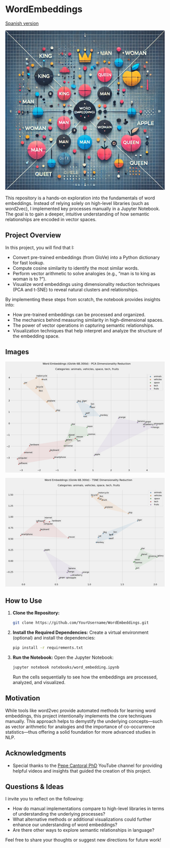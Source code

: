# WordEmbeddings

[Spanish version](README_es.md)

![alt text](img/img.webp)

This repository is a hands-on exploration into the fundamentals of word embeddings. Instead of relying solely on high-level libraries (such as word2vec), I implemented key processes manually in a Jupyter Notebook. The goal is to gain a deeper, intuitive understanding of how semantic relationships are encoded in vector spaces.

## Project Overview

In this project, you will find that I:
- Convert pre-trained embeddings (from GloVe) into a Python dictionary for fast lookup.
- Compute cosine similarity to identify the most similar words.
- Perform vector arithmetic to solve analogies (e.g., “man is to king as woman is to ?”).
- Visualize word embeddings using dimensionality reduction techniques (PCA and t-SNE) to reveal natural clusters and relationships.

By implementing these steps from scratch, the notebook provides insights into:
- How pre-trained embeddings can be processed and organized.
- The mechanics behind measuring similarity in high-dimensional spaces.
- The power of vector operations in capturing semantic relationships.
- Visualization techniques that help interpret and analyze the structure of the embedding space.

## Images

![alt text](img/1.png)

![alt text](img/2.png)

## How to Use

1. **Clone the Repository:**
   ```bash
   git clone https://github.com/YourUsername/WordEmbeddings.git
   ```
2. **Install the Required Dependencies:**
   Create a virtual environment (optional) and install the dependencies:
   ```bash
   pip install -r requirements.txt
   ```
3. **Run the Notebook:**
   Open the Jupyter Notebook:
   ```bash
   jupyter notebook notebooks/word_embedding.ipynb
   ```
   Run the cells sequentially to see how the embeddings are processed, analyzed, and visualized.

## Motivation

While tools like word2vec provide automated methods for learning word embeddings, this project intentionally implements the core techniques manually. This approach helps to demystify the underlying concepts—such as vector arithmetic for analogies and the importance of co-occurrence statistics—thus offering a solid foundation for more advanced studies in NLP.

## Acknowledgments

- Special thanks to the [Pepe Cantoral PhD](https://www.youtube.com/@PepeCantoralPhD) YouTube channel for providing helpful videos and insights that guided the creation of this project.


## Questions & Ideas

I invite you to reflect on the following:
- How do manual implementations compare to high-level libraries in terms of understanding the underlying processes?
- What alternative methods or additional visualizations could further enhance our understanding of word embeddings?
- Are there other ways to explore semantic relationships in language?

Feel free to share your thoughts or suggest new directions for future work!
